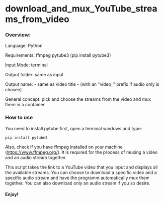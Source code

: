 # download_and_mux_YouTube_streams_from_video

### Overview:

Language: Python

Requirements: ffmpeg
              pytube3 (pip install pytube3)

Input Mode: terminal

Output folder: same as input

Output name: - same as video title - (with an "video_" prefix if audio only is chosen)

General concept: pick and choose the streams from the video and mux them in a container

### How to use

You need to install pytube first, open a terminal windows and type:

`pip install pytube3`

Also, check if you have ffmpeg installed on your machine (https://www.ffmpeg.org/). It is required for the process of muxing a video and an audio stream together.

This script takes the link to a YouTube video that you input and displays all the available streams. You can choose to download a specific video and a specific audio stream and have the programm automatically mux them together. You can also download only an audio stream if you so desire.

#### Enjoy!
